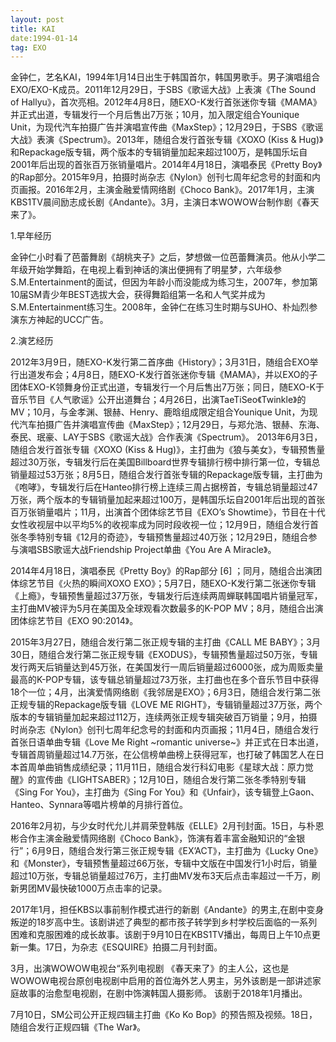 ```yaml
---
layout: post
title: KAI
date:1994-01-14
tag: EXO
---
```


金钟仁，艺名KAI，1994年1月14日出生于韩国首尔，韩国男歌手。男子演唱组合EXO/EXO-K成员。2011年12月29日，于SBS《歌谣大战》上表演《The Sound of Hallyu》，首次亮相。2012年4月8日，随EXO-K发行首张迷你专辑《MAMA》并正式出道，专辑发行一个月后售出7万张；10月，加入限定组合Younique Unit，为现代汽车拍摄广告并演唱宣传曲《MaxStep》；12月29日，于SBS《歌谣大战》表演《Spectrum》。2013年，随组合发行首张专辑《XOXO (Kiss & Hug)》和Repackage版专辑，两个版本的专辑销量加起来超过100万，是韩国乐坛自2001年后出现的首张百万张销量唱片。2014年4月18日，演唱泰民《Pretty Boy》的Rap部分。2015年9月，拍摄时尚杂志《Nylon》创刊七周年纪念号的封面和内页画报。2016年2月，主演金融爱情网络剧《Choco Bank》。2017年1月，主演KBS1TV晨间励志成长剧《Andante》。3月，主演日本WOWOW台制作剧《春天来了》。

1.早年经历

金钟仁小时看了芭蕾舞剧《胡桃夹子》之后，梦想做一位芭蕾舞演员。他从小学二年级开始学舞蹈，在电视上看到神话的演出便拥有了明星梦，六年级参S.M.Entertainment的面试，但因为年龄小而没能成为练习生，2007年，参加第10届SM青少年BEST选拔大会，获得舞蹈组第一名和人气奖并成为S.M.Entertainment练习生。2008年，金钟仁在练习生时期与SUHO、朴灿烈参演东方神起的UCC广告。

2.演艺经历

2012年3月9日，随EXO-K发行第二首序曲《History》；3月31日，随组合EXO举行出道发布会；4月8日，随EXO-K发行首张迷你专辑《MAMA》，并以EXO的子团体EXO-K领舞身份正式出道，专辑发行一个月后售出7万张；同日，随EXO-K于音乐节目《人气歌谣》公开出道舞台；4月26日，出演TaeTiSeo《Twinkle》的MV；10月，与金孝渊、银赫、Henry、鹿晗组成限定组合Younique Unit，为现代汽车拍摄广告并演唱宣传曲《MaxStep》；12月29日，与郑允浩、银赫、东海、泰民、珉豪、LAY于SBS《歌谣大战》合作表演《Spectrum》。
2013年6月3日，随组合发行首张专辑《XOXO (Kiss & Hug)》，主打曲为《狼与美女》，专辑预售量超过30万张，专辑发行后在美国Billboard世界专辑排行榜中排行第一位，专辑总销量超过53万张；8月5日，随组合发行首张专辑的Repackage版专辑，主打曲为《咆哮》，专辑发行后在Hanteo排行榜上连续三周占据榜首，专辑总销量超过47万张，两个版本的专辑销量加起来超过100万，是韩国乐坛自2001年后出现的首张百万张销量唱片；11月，出演首个团体综艺节目《EXO’s Showtime》，节目在十代女性收视层中以平均5%的收视率成为同时段收视一位；12月9日，随组合发行首张冬季特别专辑《12月的奇迹》，专辑预售量超过40万张；12月29日，随组合参与演唱SBS歌谣大战Friendship Project单曲《You Are A Miracle》。

2014年4月18日，演唱泰民《Pretty Boy》的Rap部分 [6]  ；同月，随组合出演团体综艺节目《火热的瞬间XOXO EXO》；5月7日，随EXO-K发行第二张迷你专辑《上瘾》，专辑预售量超过37万张，专辑发行后连续两周蝉联韩国唱片销量冠军，主打曲MV被评为5月在美国及全球观看次数最多的K-POP MV；8月，随组合出演团体综艺节目《EXO 90:2014》。

2015年3月27日，随组合发行第二张正规专辑的主打曲《CALL ME BABY》；3月30日，随组合发行第二张正规专辑《EXODUS》，专辑预售量超过50万张，专辑发行两天后销量达到45万张，在美国发行一周后销量超过6000张，成为周贩卖量最高的K-POP专辑，该专辑总销量超过73万张，主打曲也在多个音乐节目中获得18个一位；4月，出演爱情网络剧《我邻居是EXO》；6月3日，随组合发行第二张正规专辑的Repackage版专辑《LOVE ME RIGHT》，专辑销量超过37万张，两个版本的专辑销量加起来超过112万，连续两张正规专辑突破百万销量；9月，拍摄时尚杂志《Nylon》创刊七周年纪念号的封面和内页画报；11月4日，随组合发行首张日语单曲专辑《Love Me Right ~romantic universe~》并正式在日本出道，专辑首周销量超过14.7万张，在公信榜单曲榜上获得冠军，也打破了韩国艺人在日本首周单曲销售成绩纪录；11月11日，随组合发行科幻电影《星球大战：原力觉醒》的宣传曲《LIGHTSABER》；12月10日，随组合发行第二张冬季特别专辑《Sing For You》，主打曲为《Sing For You》和《Unfair》，该专辑登上Gaon、Hanteo、Synnara等唱片榜单的月排行首位。

2016年2月初，与少女时代允儿并肩荣登韩版《ELLE》2月刊封面。15日，与朴恩彬合作主演金融爱情网络剧《Choco Bank》，饰演有着丰富金融知识的“金银行”；6月9日，随组合发行第三张正规专辑《EX’ACT》，主打曲为《Lucky One》和《Monster》，专辑预售量超过66万张，专辑中文版在中国发行1小时后，销量超过10万张，专辑总销量超过76万，主打曲MV发布3天后点击率超过一千万，刷新男团MV最快破1000万点击率的记录。
 
2017年1月，担任KBS以事前制作模式进行的新剧《Andante》的男主,在剧中变身叛逆的18岁高中生。该剧讲述了典型的都市孩子转学到乡村学校后面临的一系列困难和克服困难的成长故事。该剧于9月10日在KBS1TV播出，每周日上午10点更新一集。17日，为杂志《ESQUIRE》拍摄二月刊封面。

3月，出演WOWOW电视台“系列电视剧 《春天来了》的主人公，这也是WOWOW电视台原创电视剧中启用的首位海外艺人男主，另外该剧是一部讲述家庭故事的治愈型电视剧，在剧中饰演韩国人摄影师。 该剧于2018年1月播出。

7月10日，SM公司公开正规四辑主打曲《Ko Ko Bop》的预告照及视频。18日，随组合发行正规四辑《The War》。
